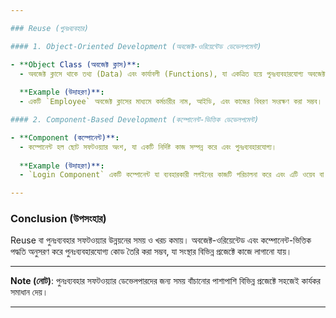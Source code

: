 ```yaml
---

### Reuse (পুনঃব্যবহার)

#### 1. Object-Oriented Development (অবজেক্ট-ওরিয়েন্টেড ডেভেলপমেন্ট)

- **Object Class (অবজেক্ট ক্লাস)**:
  - অবজেক্ট ক্লাসে থাকে তথ্য (Data) এবং কার্যাবলী (Functions), যা একত্রিত হয়ে পুনঃব্যবহারযোগ্য অবজেক্ট তৈরি করে।
  
  **Example (উদাহরণ)**:
  - একটি `Employee` অবজেক্ট ক্লাসের মাধ্যমে কর্মচারীর নাম, আইডি, এবং কাজের বিবরণ সংরক্ষণ করা সম্ভব। নতুন কর্মচারী যুক্ত হলে, এই অবজেক্ট ক্লাসের নতুন কপি তৈরি করা যায়।

#### 2. Component-Based Development (কম্পোনেন্ট-ভিত্তিক ডেভেলপমেন্ট)

- **Component (কম্পোনেন্ট)**:
  - কম্পোনেন্ট হল ছোট সফটওয়্যার অংশ, যা একটি নির্দিষ্ট কাজ সম্পন্ন করে এবং পুনঃব্যবহারযোগ্য। 
  
  **Example (উদাহরণ)**:
  - `Login Component` একটি কম্পোনেন্ট যা ব্যবহারকারী লগইনের কাজটি পরিচালনা করে এবং এটি ওয়েব বা মোবাইল অ্যাপ্লিকেশনে পুনঃব্যবহার করা যায়। 

---
```


### Conclusion (উপসংহার)

Reuse বা পুনঃব্যবহার সফটওয়্যার উন্নয়নের সময় ও খরচ কমায়। অবজেক্ট-ওরিয়েন্টেড এবং কম্পোনেন্ট-ভিত্তিক পদ্ধতি অনুসরণ করে পুনঃব্যবহারযোগ্য কোড তৈরি করা সম্ভব, যা সংস্থার বিভিন্ন প্রজেক্টে কাজে লাগানো যায়।

---

**Note (নোট)**: পুনঃব্যবহার সফটওয়্যার ডেভেলপারদের জন্য সময় বাঁচানোর পাশাপাশি বিভিন্ন প্রজেক্টে সহজেই কার্যকর সমাধান দেয়। 

--- 


